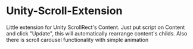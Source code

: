 # Unity-Scroll-Extension

Little extension for Unity ScrollRect's Content. 
Just put script on Content and click "Update", this will automatically rearrange content's childs. 
Also there is scroll carousel functionality with simple animation  
